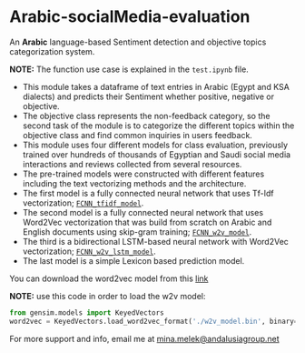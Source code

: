 # Arabic-socialMedia-evaluation
An **Arabic** language-based Sentiment detection and objective topics categorization system.

**NOTE:** The function use case is explained in the `test.ipynb` file.


*	This module takes a dataframe of text entries in Arabic (Egypt and KSA dialects) and predicts their Sentiment whether positive, negative or objective.
*	The objective class represents the non-feedback category, so the second task of the module is to categorize the different topics within the objective class and find common inquiries in users feedback.
*	This module uses four different models for class evaluation, previously trained over hundreds of thousands of Egyptian and Saudi social media interactions and reviews collected from several resources.
*	The pre-trained models were constructed with different features including the text vectorizing methods and the architecture.
*	The first model is a fully connected neural network that uses Tf-Idf vectorization; [`FCNN_tfidf_model`](./models/FCNN_tfidf_model).
*	The second model is a fully connected neural network that uses Word2Vec vectorization that was build from scratch on Arabic and English documents using skip-gram training; [`FCNN_w2v_model`](./models/FCNN_w2v_model).
*	The third is a bidirectional LSTM-based neural network with Word2Vec vectorization; [`FCNN_w2v_lstm_model`](./models/FCNN_w2v_lstm_model).
*	The last model is a simple Lexicon based prediction model.

You can download the word2vec model from this [link](https://drive.google.com/file/d/1ak7QjRZ0GcFbS-BzCbQU1mkrQEEx_HPr)

**NOTE:** use this code in order to load the w2v model:
```python
from gensim.models import KeyedVectors
word2vec = KeyedVectors.load_word2vec_format('./w2v_model.bin', binary=True)
```

For more support and info, email me at mina.melek@andalusiagroup.net

